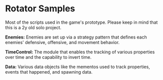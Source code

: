 # Rotator Samples

Most of the scripts used in the game's prototype. Please keep in mind that this is a 2y old solo project.

**Enemies:** Enemies are set up via a strategy pattern that defines each enemies' defensive, offensive, and movement behavior.

**TimeControl:**  The module that enables the tracking of various properties over time and the capability to invert time.

**Data:** Various data objects like the mementos used to track properties, events that happened, and spawning data.


